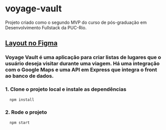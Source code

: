 # voyage-vault

Projeto criado como o segundo MVP do curso de pós-graduação em Desenvolvimento Fullstack da PUC-Rio. 

[**Layout no Figma**]([https://www.figma.com/file/WImZOj7pBbJpQOIqsUzGnm/Voyage-Vault?type=design&node-id=0%3A1&mode=design&t=o1GSEWqBYw797TaJ-1](https://www.figma.com/file/WImZOj7pBbJpQOIqsUzGnm/Voyage-Vault?type=design&node-id=0%3A1&mode=dev))
--

### Voyage Vault é uma aplicação para criar listas de lugares que o usuário deseja visitar durante uma viagem. Há uma integração com o Google Maps e uma API em Express que integra o front ao banco de dados. 

### 1. Clone o projeto local e instale as dependências

```bash
  npm install
```

### 2. Rode o projeto

```bash
  npm start
```
